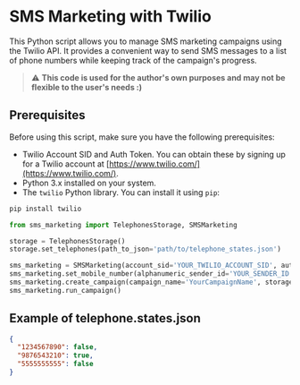 # SMS Marketing with Twilio

This Python script allows you to manage SMS marketing campaigns using the Twilio API. It provides a convenient way to send SMS messages to a list of phone numbers while keeping track of the campaign's progress.

> :warning: **This code is used for the author's own purposes and may not be flexible to the user's needs :)**

## Prerequisites

Before using this script, make sure you have the following prerequisites:

- Twilio Account SID and Auth Token. You can obtain these by signing up for a Twilio account at [https://www.twilio.com/](https://www.twilio.com/).
- Python 3.x installed on your system.
- The `twilio` Python library. You can install it using `pip`:

```bash
pip install twilio
```

```python
from sms_marketing import TelephonesStorage, SMSMarketing

storage = TelephonesStorage()
storage.set_telephones(path_to_json='path/to/telephone_states.json')

sms_marketing = SMSMarketing(account_sid='YOUR_TWILIO_ACCOUNT_SID', auth_token='YOUR_TWILIO_AUTH_TOKEN')
sms_marketing.set_mobile_number(alphanumeric_sender_id='YOUR_SENDER_ID')
sms_marketing.create_campaign(campaign_name='YourCampaignName', storage=storage, sms_body='Your SMS message body')
sms_marketing.run_campaign()
```

## Example of telephone.states.json

```json
{
  "1234567890": false,
  "9876543210": true,
  "5555555555": false
}
```

